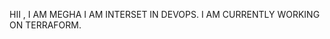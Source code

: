 HII , I AM MEGHA 
I AM INTERSET IN DEVOPS.
I AM CURRENTLY WORKING ON TERRAFORM.

<!---
megha-paliwal-121/megha-paliwal-121 is a ✨ special ✨ repository because its `README.md` (this file) appears on your GitHub profile.
You can click the Preview link to take a look at your changes.
--->
